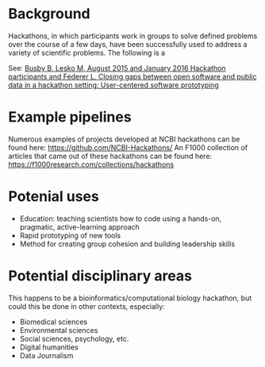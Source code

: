 # Background

Hackathons, in which participants work in groups to solve defined problems over the course of a few days, have been successfully used to address a variety of scientific problems. The following is a 

See: [Busby B, Lesko M, August 2015 and January 2016 Hackathon participants and Federer L. Closing gaps between open software and public data in a hackathon setting: User-centered software prototyping](https://www.ncbi.nlm.nih.gov/pubmed/27134733)

# Example pipelines
Numerous examples of projects developed at NCBI hackathons can be found here: https://github.com/NCBI-Hackathons/ 
An F1000 collection of articles that came out of these hackathons can be found here: https://f1000research.com/collections/hackathons 
 
# Potenial uses
* Education: teaching scientists how to code using a hands-on, pragmatic, active-learning approach
* Rapid prototyping of new tools
* Method for creating group cohesion and building leadership skills
 
# Potential disciplinary areas
This happens to be a bioinformatics/computational biology hackathon, but could this be done in other contexts, especially:
* Biomedical sciences
* Environmental sciences
* Social sciences, psychology, etc.
* Digital humanities
* Data Journalism
